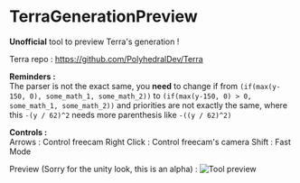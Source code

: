 # TerraGenerationPreview
 
**Unofficial** tool to preview Terra's generation ! 

Terra repo : https://github.com/PolyhedralDev/Terra

**Reminders :**  
The parser is not the exact same, you __need__ to change if from `(if(max(y-150, 0), some_math_1, some_math_2))` to `(if(max(y-150, 0) > 0, some_math_1, some_math_2))`
and priorities are not exactly the same, where this `-(y / 62)^2` needs more parenthesis like `-((y / 62)^2)` 

**Controls :**   
Arrows : Control freecam
Right Click : Control freecam's camera
Shift : Fast Mode


Preview (Sorry for the unity look, this is an alpha) : 
![Tool preview](https://i.imgur.com/aYWgmsI.png)
